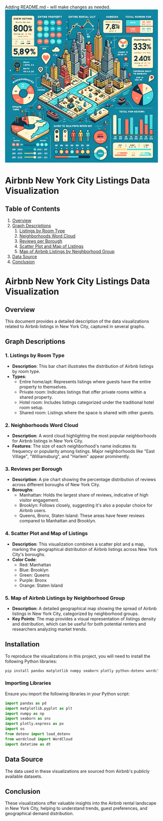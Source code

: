 Adding README.md - will make changes as needed.
![Example Image](./Images/Airbnb%20Graphic.webp)

# Airbnb New York City Listings Data Visualization

## Table of Contents

1. [Overview](#overview)
2. [Graph Descriptions](#graph-descriptions)
   1. [Listings by Room Type](#1-listings-by-room-type)
   2. [Neighborhoods Word Cloud](#2-neighborhoods-word-cloud)
   3. [Reviews per Borough](#3-reviews-per-borough)
   4. [Scatter Plot and Map of Listings](#4-scatter-plot-and-map-of-listings)
   5. [Map of Airbnb Listings by Neighborhood Group](#5-map-of-airbnb-listings-by-neighborhood-group)
3. [Data Source](#data-source)
4. [Conclusion](#conclusion)

# Airbnb New York City Listings Data Visualization

## Overview

This document provides a detailed description of the data visualizations related to Airbnb listings in New York City, captured in several graphs.

## Graph Descriptions

### 1. Listings by Room Type

- **Description**: This bar chart illustrates the distribution of Airbnb listings by room type.
- **Types**:
  - Entire home/apt: Represents listings where guests have the entire property to themselves.
  - Private room: Indicates listings that offer private rooms within a shared property.
  - Hotel room: Includes listings categorized under the traditional hotel room setup.
  - Shared room: Listings where the space is shared with other guests.

### 2. Neighborhoods Word Cloud

- **Description**: A word cloud highlighting the most popular neighborhoods for Airbnb listings in New York City.
- **Features**: The size of each neighborhood's name indicates its frequency or popularity among listings. Major neighborhoods like "East Village", "Williamsburg", and "Harlem" appear prominently.

### 3. Reviews per Borough

- **Description**: A pie chart showing the percentage distribution of reviews across different boroughs of New York City.
- **Boroughs**:
  - Manhattan: Holds the largest share of reviews, indicative of high visitor engagement.
  - Brooklyn: Follows closely, suggesting it's also a popular choice for Airbnb users.
  - Queens, Bronx, Staten Island: These areas have fewer reviews compared to Manhattan and Brooklyn.

### 4. Scatter Plot and Map of Listings

- **Description**: This visualization combines a scatter plot and a map, marking the geographical distribution of Airbnb listings across New York City's boroughs.
- **Color Code**:
  - Red: Manhattan
  - Blue: Brooklyn
  - Green: Queens
  - Purple: Bronx
  - Orange: Staten Island

### 5. Map of Airbnb Listings by Neighborhood Group

- **Description**: A detailed geographical map showing the spread of Airbnb listings in New York City, categorized by neighborhood groups.
- **Key Points**: The map provides a visual representation of listings density and distribution, which can be useful for both potential renters and researchers analyzing market trends.

## Installation

To reproduce the visualizations in this project, you will need to install the following Python libraries:

```bash
pip install pandas matplotlib numpy seaborn plotly python-dotenv wordcloud
```

### Importing Libraries

Ensure you import the following libraries in your Python script:

```python
import pandas as pd
import matplotlib.pyplot as plt
import numpy as np
import seaborn as sns
import plotly.express as px
import os
from dotenv import load_dotenv
from wordcloud import WordCloud
import datetime as dt
```

## Data Source

The data used in these visualizations are sourced from Airbnb's publicly available datasets.

## Conclusion

These visualizations offer valuable insights into the Airbnb rental landscape in New York City, helping to understand trends, guest preferences, and geographical demand distribution.
